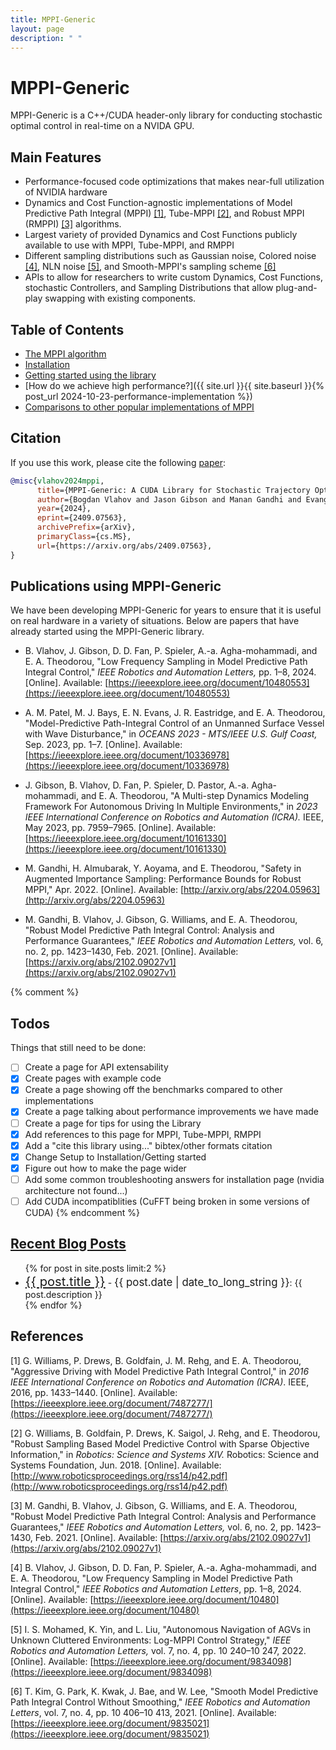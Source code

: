 ```yaml
---
title: MPPI-Generic
layout: page
description: " "
---
```

# MPPI-Generic

MPPI-Generic is a C++/CUDA header-only library for conducting stochastic optimal control in real-time on a NVIDA GPU.

## Main Features

* Performance-focused code optimizations that makes near-full utilization of NVIDIA hardware
* Dynamics and Cost Function-agnostic implementations of Model Predictive Path Integral (MPPI) [[1]](#1), Tube-MPPI [[2]](@2), and Robust MPPI (RMPPI) [[3]](#3) algorithms.
* Largest variety of provided Dynamics and Cost Functions publicly available to use with MPPI, Tube-MPPI, and RMPPI
* Different sampling distributions such as Gaussian noise, Colored noise [[4]](#4), NLN noise [[5]](#5), and Smooth-MPPI's sampling scheme [[6]](#6)
* APIs to allow for researchers to write custom Dynamics, Cost Functions, stochastic Controllers, and Sampling Distributions
that allow plug-and-play swapping with existing components.

## Table of Contents

* [The MPPI algorithm](docs/mppi.md)
* [Installation](docs/setup.md)
* [Getting started using the library](examples.md)
* [How do we achieve high performance?]({{ site.url }}{{ site.baseurl }}{% post_url 2024-10-23-performance-implementation %})
* [Comparisons to other popular implementations of MPPI](docs/benchmarks.md)

## Citation
If you use this work, please cite the following [paper](https://arxiv.org/abs/2409.07563):
```BibTex
@misc{vlahov2024mppi,
      title={MPPI-Generic: A CUDA Library for Stochastic Trajectory Optimization},
      author={Bogdan Vlahov and Jason Gibson and Manan Gandhi and Evangelos A. Theodorou},
      year={2024},
      eprint={2409.07563},
      archivePrefix={arXiv},
      primaryClass={cs.MS},
      url={https://arxiv.org/abs/2409.07563},
}
```


## Publications using MPPI-Generic
We have been developing MPPI-Generic for years to ensure that it is useful on real hardware in a variety of situations.
Below are papers that have already started using the MPPI-Generic library.

- B. Vlahov, J. Gibson, D. D. Fan, P. Spieler, A.-a. Agha-mohammadi, and E. A. Theodorou,
"Low Frequency Sampling in Model Predictive Path Integral Control,"
*IEEE Robotics and Automation Letters,* pp. 1–8, 2024. [Online].
Available: [https://ieeexplore.ieee.org/document/10480553](https://ieeexplore.ieee.org/document/10480553)

- A. M. Patel, M. J. Bays, E. N. Evans, J. R. Eastridge, and E. A. Theodorou,
"Model-Predictive Path-Integral Control of an Unmanned Surface Vessel with Wave
Disturbance," in *OCEANS 2023 - MTS/IEEE U.S. Gulf Coast,* Sep. 2023, pp. 1–7. [Online].
Available: [https://ieeexplore.ieee.org/document/10336978](https://ieeexplore.ieee.org/document/10336978)

- J. Gibson, B. Vlahov, D. Fan, P. Spieler, D. Pastor, A.-a. Agha-mohammadi, and E. A. Theodorou,
"A Multi-step Dynamics Modeling Framework For Autonomous Driving In Multiple Environments,"
in *2023 IEEE International Conference on Robotics and Automation (ICRA).*
IEEE, May 2023, pp. 7959–7965. [Online].
Available: [https://ieeexplore.ieee.org/document/10161330](https://ieeexplore.ieee.org/document/10161330)

- M. Gandhi, H. Almubarak, Y. Aoyama, and E. Theodorou,
"Safety in Augmented Importance Sampling: Performance Bounds for Robust MPPI,"
Apr. 2022. [Online].
Available: [http://arxiv.org/abs/2204.05963](http://arxiv.org/abs/2204.05963)

- M. Gandhi, B. Vlahov, J. Gibson, G. Williams, and E. A. Theodorou,
"Robust Model Predictive Path Integral Control: Analysis and Performance Guarantees,"
*IEEE Robotics and Automation Letters,* vol. 6, no. 2, pp. 1423–1430, Feb. 2021. [Online].
Available: [https://arxiv.org/abs/2102.09027v1](https://arxiv.org/abs/2102.09027v1)

{% comment %}
## Todos
Things that still need to be done:
- [ ] Create a page for API extensability
- [x] Create pages with example code
- [x] Create a page showing off the benchmarks compared to other implementations
- [x] Create a page talking about performance improvements we have made
- [ ] Create a page for tips for using the Library
- [x] Add references to this page for MPPI, Tube-MPPI, RMPPI
- [x] Add a "cite this library using..." bibtex/other formats citation
- [x] Change Setup to Installation/Getting started
- [x]  Figure out how to make the page wider
- [ ] Add some common troubleshooting answers for installation page (nvidia architecture not found...)
- [ ] Add CUDA incompatiblities (CuFFT being broken in some versions of CUDA)
{% endcomment %}

## [Recent Blog Posts](docs/blog)
<ul>
  {% for post in site.posts limit:2 %}
    <li>
    <big><big><a href="{{ site.url }}{{ site.baseurl }}{{ post.url }}">{{ post.title }}</a></big></big> -
    <big><time datetime="{{ post.date | date: "%Y-%m-%d"}}">{{ post.date | date_to_long_string }}</time></big>:
    {{ post.description }}
    </li>
  {% endfor %}
</ul>

## References
<a id="1">[1]</a>
G. Williams, P. Drews, B. Goldfain, J. M. Rehg, and E. A. Theodorou,
"Aggressive Driving with Model Predictive Path Integral Control," in _2016 IEEE
International Conference on Robotics and Automation (ICRA)_. IEEE, 2016, pp. 1433–1440. [Online].
Available: [https://ieeexplore.ieee.org/document/7487277/](https://ieeexplore.ieee.org/document/7487277/)

<a id="2">[2]</a>
G. Williams, B. Goldfain, P. Drews, K. Saigol, J. Rehg,
and E. Theodorou, "Robust Sampling Based Model
Predictive Control with Sparse Objective Information," in
_Robotics: Science and Systems XIV._ Robotics: Science
and Systems Foundation, Jun. 2018. [Online]. Available:
[http://www.roboticsproceedings.org/rss14/p42.pdf](http://www.roboticsproceedings.org/rss14/p42.pdf)

<a id="3">[3]</a>
M. Gandhi, B. Vlahov, J. Gibson, G. Williams,
and E. A. Theodorou, "Robust Model Predictive Path
Integral Control: Analysis and Performance Guarantees,"
_IEEE Robotics and Automation Letters,_ vol. 6, no. 2,
pp. 1423–1430, Feb. 2021. [Online]. Available:
[https://arxiv.org/abs/2102.09027v1](https://arxiv.org/abs/2102.09027v1)


<a id="4">[4]</a>
B. Vlahov, J. Gibson, D. D. Fan, P. Spieler, A.-a. Agha-mohammadi, and E. A. Theodorou,
"Low Frequency Sampling in Model Predictive Path Integral
Control," *IEEE Robotics and Automation Letters*, pp. 1–8, 2024. [Online]. Available:
[https://ieeexplore.ieee.org/document/10480](https://ieeexplore.ieee.org/document/10480)

<a id="5">[5]</a>
I. S. Mohamed, K. Yin, and L. Liu,
"Autonomous Navigation of AGVs in Unknown Cluttered Environments:
Log-MPPI Control Strategy," *IEEE Robotics and Automation Letters,*
vol. 7, no. 4, pp. 10 240–10 247, 2022. [Online]. Available:
[https://ieeexplore.ieee.org/document/9834098](https://ieeexplore.ieee.org/document/9834098)

<a id="6">[6]</a>
T. Kim, G. Park, K. Kwak, J. Bae, and W. Lee,
"Smooth Model Predictive Path Integral Control Without Smoothing,"
*IEEE Robotics and Automation Letters*, vol. 7, no. 4, pp. 10 406–10 413, 2021. [Online]. Available:
[https://ieeexplore.ieee.org/document/9835021](https://ieeexplore.ieee.org/document/9835021)
